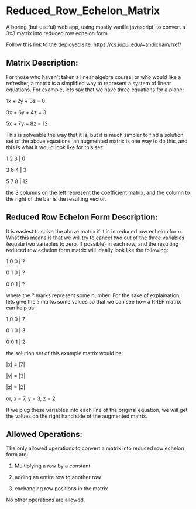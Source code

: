 # Reduced_Row_Echelon_Matrix
A boring (but useful) web app, using mostly vanilla javascript, to convert a 3x3 matrix into reduced row echelon form.

Follow this link to the deployed site: https://cs.iupui.edu/~andicham/rref/

Matrix Description:
-------------------
For those who haven't taken a linear algebra course, or who would like a refresher, a matrix is a simplified way to represent 
a system of linear equations. For example, lets say that we have three equations for a plane:

1x + 2y + 3z = 0

3x + 6y + 4z = 3

5x + 7y + 8z = 12

This is solveable the way that it is, but it is much simpler to find a solution set of the above equations. an augmented 
matrix is one way to do this, and this is what it would look like for this set:

1   2   3 |   0

3   6   4 |   3

5   7   8 |   12

the 3 columns on the left represent the coefficient matrix, and the column to the right of the bar is the resulting vector.

Reduced Row Echelon Form Description:
-------------------------------------
It is easiest to solve the above matrix if it is in reduced row echelon form. What this means is that we will try to cancel
two out of the three variables (equate two variables to zero, if possible) in each row, and the resulting reduced row echelon
form matrix will ideally look like the following:

1   0   0 |   ?

0   1   0 |   ?

0   0   1 |   ?

where the ? marks represent some number. For the sake of explaination, lets give the ? marks some values so that we can see how a RREF matrix can help us:

1   0   0 |   7

0   1   0 |   3

0   0   1 |   2


the solution set of this example matrix would be:

|x|   =   |7|

|y|   =   |3| 

|z|   =   |2|

or, x = 7, y = 3, z = 2

If we plug these variables into each line of the original equation, we will get the values on the right hand side of the augmented matrix. 


Allowed Operations:
-------------------

The only allowed operations to convert a matrix into reduced row echelon form are:

1. Multiplying a row by a constant

2. adding an entire row to another row

3. exchanging row positions in the matrix

No other operations are allowed.
